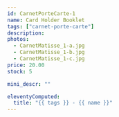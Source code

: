 ```yaml
---
id: CarnetPorteCarte-1
name: Card Holder Booklet
tags: ["carnet-porte-carte"]
description:
photos:
  - CarnetMatisse_1-a.jpg
  - CarnetMatisse_1-b.jpg
  - CarnetMatisse_1-c.jpg
price: 20.00
stock: 5

mini_descr: ""

eleventyComputed:
  title: "{{ tags }} - {{ name }}"
---
```

